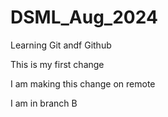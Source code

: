 # DSML_Aug_2024
 Learning Git andf Github

This is my first change

I am making this change on remote

I am in branch B